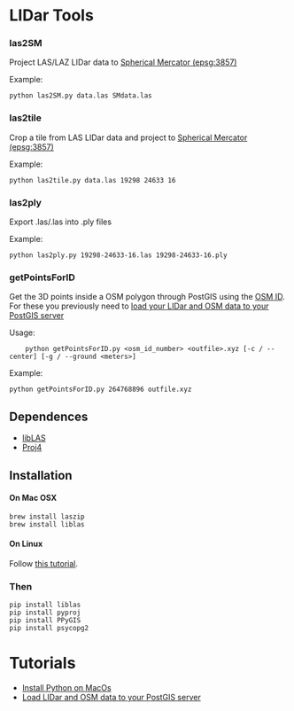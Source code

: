 # LIDar Tools

### las2SM
Project LAS/LAZ LIDar data to [Spherical Mercator (epsg:3857)](http://epsg.io/3857)

Example:
	
	python las2SM.py data.las SMdata.las

### las2tile

Crop a tile from LAS LIDar data and project to [Spherical Mercator (epsg:3857)](http://epsg.io/3857)

Example:

	python las2tile.py data.las 19298 24633 16


### las2ply

Export .las/.las into .ply files

Example:

	python las2ply.py 19298-24633-16.las 19298-24633-16.ply


### getPointsForID

Get the 3D points inside a OSM polygon through PostGIS using the [OSM ID](http://www.openstreetmap.org/way/264768896). For these you previously need to [load your LIDar and OSM data to your PostGIS server](recipes/postgisOSM-LAS.md)

Usage: 

```
	python getPointsForID.py <osm_id_number> <outfile>.xyz [-c / --center] [-g / --ground <meters>]
```

Example:

	python getPointsForID.py 264768896 outfile.xyz 

## Dependences

* [libLAS](http://www.liblas.org/)
* [Proj4](http://trac.osgeo.org/proj/)

## Installation

#### On Mac OSX

```
brew install laszip
brew install liblas
```

#### On Linux 

Follow [this tutorial](http://scigeo.org/articles/howto-install-latest-geospatial-software-on-linux.html#liblas).

### Then

```
pip install liblas 
pip install pyproj
pip install PPyGIS
pip install psycopg2
```

# Tutorials 

- [Install Python on MacOs](https://gist.github.com/patriciogonzalezvivo/77da993b14a48753efda)
- [Load LIDar and OSM data to your PostGIS server](https://gist.github.com/patriciogonzalezvivo/229c5cd4001c2ed45ec6)